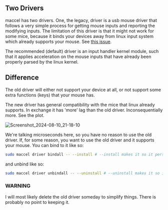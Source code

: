 ## Two Drivers

maccel has two drivers. One, the legacy, driver is a usb mouse driver that follows a very simple
process for getting mouse inputs and reporting the modifying inputs. The limitation of this driver
is that it might not work for some mice, because it binds your devices away from linux input system which
already supports your mouse. See [this issue](https://github.com/Gnarus-G/maccel/issues/9).

The recommended (default) driver is an input handler kernel module, such that it applies acceleration
on the mouse inputs that have already been properly parsed by the linux kernel.

## Difference

The old driver will either not support your device at all, or not support some extra functions (keys)
that your mouse has.

The new driver has general compatibility with the mice that linux already supports. 
In exchange it has 'more' lag than the old driver. Inconsequentially more. See the plot.

![Screenshot_2024-08-10_21-18-10](https://github.com/user-attachments/assets/2775d411-a3bb-40bc-a33d-b364debb3ed0)

We're talking microseconds here, so you have no reason to use the old driver.
If, for some reason, you want to use the old driver and it supports your mouse. You can bind to it like so:
```sh
sudo maccel driver bindall -- --install # --install makes it so it persists across boots
```
and unbind like so:
```sh
sudo maccel driver unbindall -- --uninstall # --uninstall makes it so it no longer rebinds across boots
```

### WARNING
I will most likely delete the old driver someday to simplify things. There is probably no point to keeping it.
